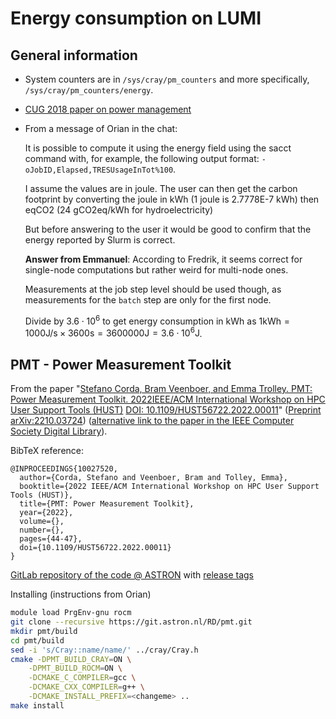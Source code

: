 # Energy consumption on LUMI

## General information

-    System counters are in `/sys/cray/pm_counters` and more specifically,
     `/sys/cray/pm_counters/energy`.

-   [CUG 2018 paper on power management](https://cug.org/proceedings/cug2018_proceedings/includes/files/pap174s2-file1.pdf)

-   From a message of Orian in the chat:

    It is possible to compute it using the energy field using the sacct command with, for example, the following output format: `-oJobID,Elapsed,TRESUsageInTot%100`.

    I assume the values are in joule. The user can then get the carbon footprint by converting the joule in kWh (1 joule is 2.7778E-7 kWh) then eqCO2 (24 gCO2eq/kWh for hydroelectricity)

    But before answering to the user it would be good to confirm that the energy reported by Slurm is correct.

    **Answer from Emmanuel**: According to Fredrik, it seems correct for single-node computations but rather weird for multi-node ones.

    Measurements at the job step level should be used though, as measurements for the `batch` step are only for the first node.

    Divide by $3.6\cdot 10^6$ to get energy consumption in $\mathrm{kWh}$ as 
    $1 \mathrm{kWh} = 1000 \mathrm{J}/\mathrm{s} \times 3600 \mathrm{s} = 3600000 \mathrm{J} = 3.6\cdot 10^6 \mathrm{J}$.


## PMT - Power Measurement Toolkit

From the paper "[Stefano Corda, Bram Veenboer, and Emma Trolley. PMT: Power Measurement Toolkit. 2022IEEE/ACM International Workshop on HPC User Support Tools (HUST)](https://ieeexplore.ieee.org/document/10027520) 
[DOI: 10.1109/HUST56722.2022.00011](https://doi.org/10.1109/HUST56722.2022.00011)"
([Preprint arXiv:2210.03724](https://arxiv.org/abs/2210.03724))
([alternative link to the paper in the IEEE Computer Society Digital Library](https://www.computer.org/csdl/proceedings-article/hust/2022/634900a044/1KnWyMBKdmo)).

BibTeX reference:

```
@INPROCEEDINGS{10027520,
  author={Corda, Stefano and Veenboer, Bram and Tolley, Emma},
  booktitle={2022 IEEE/ACM International Workshop on HPC User Support Tools (HUST)},
  title={PMT: Power Measurement Toolkit},
  year={2022},
  volume={},
  number={},
  pages={44-47},
  doi={10.1109/HUST56722.2022.00011}
}
```

[GitLab repository of the code @ ASTRON](https://git.astron.nl/RD/pmt) with
[release tags](https://git.astron.nl/RD/pmt/-/tags)

Installing (instructions from Orian)

```bash
module load PrgEnv-gnu rocm
git clone --recursive https://git.astron.nl/RD/pmt.git
mkdir pmt/build
cd pmt/build
sed -i 's/Cray::name/name/' ../cray/Cray.h
cmake -DPMT_BUILD_CRAY=ON \
    -DPMT_BUILD_ROCM=ON \
    -DCMAKE_C_COMPILER=gcc \
    -DCMAKE_CXX_COMPILER=g++ \
    -DCMAKE_INSTALL_PREFIX=<changeme> ..
make install
```


